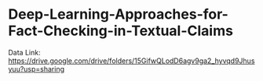 # Deep-Learning-Approaches-for-Fact-Checking-in-Textual-Claims

Data Link: https://drive.google.com/drive/folders/15GifwQLodD6agv9ga2_hyvqd9Jhusyuu?usp=sharing


